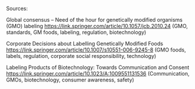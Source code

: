 Sources:

Global consensus – Need of the hour for genetically modified organisms (GMO) labeling
https://link.springer.com/article/10.1057/jcb.2010.24 (GMO, standards, GM foods, labeling, regulation, biotechnology)

Corporate Decisions about Labelling Genetically Modified Foods https://link.springer.com/article/10.1007/s10551-006-9245-8 (GMO foods, labels, regulation, corporate social responsibility, technology)

Labeling Products of Biotechnology: Towards Communication and Consent https://link.springer.com/article/10.1023/A:1009551131536 (Communication, GMOs, biotechnology, consumer awareness, safety)
